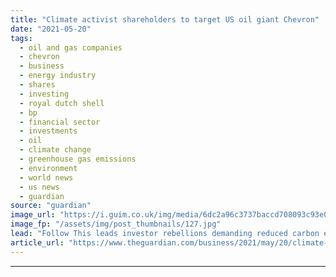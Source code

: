 ```yaml
---
title: "Climate activist shareholders to target US oil giant Chevron"
date: "2021-05-20"
tags: 
  - oil and gas companies
  - chevron
  - business
  - energy industry
  - shares
  - investing
  - royal dutch shell
  - bp
  - financial sector
  - investments
  - oil
  - climate change
  - greenhouse gas emissions
  - environment
  - world news
  - us news
  - guardian
source: "guardian"
image_url: "https://i.guim.co.uk/img/media/6dc2a96c3737baccd708093c93e02477c1ba40cd/0_105_5350_3210/master/5350.jpg?width=460&quality=85&auto=format&fit=max&s=8e888dc291c056a1e8310b3391fe26f3"
image_fp: "/assets/img/post_thumbnails/127.jpg"
lead: "Follow This leads investor rebellions demanding reduced carbon emissions to tackle global heating The climate activist shareholder group that has led investor rebellions at Shell and BP will next week target the US oil major Chevron, with demands to ..."
article_url: "https://www.theguardian.com/business/2021/may/20/climate-activist-shareholders-to-target-us-oil-giant-chevron"
---
```


---
